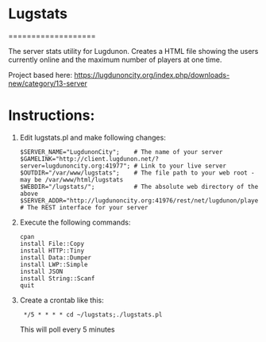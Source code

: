 # Lugstats
===================

The server stats utility for Lugdunon. Creates a HTML file showing the users currently online and the maximum number of players at one time.

Project based here: https://lugdunoncity.org/index.php/downloads-new/category/13-server

# Instructions:

1) Edit lugstats.pl and make following changes:

    ```
    $SERVER_NAME="LugdunonCity";    # The name of your server
    $GAMELINK="http://client.lugdunon.net/?server=lugdunoncity.org:41977"; # Link to your live server
    $OUTDIR="/var/www/lugstats";    # The file path to your web root - may be /var/www/html/lugstats
    $WEBDIR="/lugstats/";           # The absolute web directory of the above
    $SERVER_ADDR="http://lugdunoncity.org:41976/rest/net/lugdunon/players"; # The REST interface for your server
    ```

2) Execute the following commands:

    ```
    cpan
    install File::Copy
    install HTTP::Tiny
    install Data::Dumper
    install LWP::Simple
    install JSON
    install String::Scanf
    quit
    ```

3) Create a crontab like this:

   ```
	*/5 * * * * cd ~/lugstats;./lugstats.pl
   ```
   This will poll every 5 minutes
